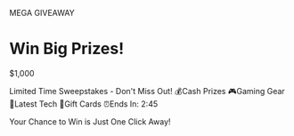 MEGA GIVEAWAY

# Win Big Prizes!

$1,000

Limited Time Sweepstakes - Don't Miss Out!
💰Cash Prizes
🎮Gaming Gear
📱Latest Tech
🎯Gift Cards
⏰Ends In: 2:45

Your Chance to Win is Just One Click Away!
